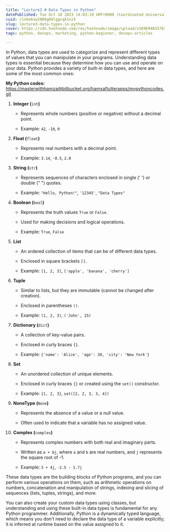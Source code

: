 ```yaml
---
title: "Lecture3 # Data Types in Python"
datePublished: Tue Oct 10 2023 14:03:19 GMT+0000 (Coordinated Universal Time)
cuid: clnke6vw2000g09lggcqk1nz5
slug: lecture3-data-types-in-python
cover: https://cdn.hashnode.com/res/hashnode/image/upload/v1696946557628/7603d4de-b436-4bcf-9bc5-944f356d678a.png
tags: python, devops, marketing, python-beginner, devops-articles

---
```


In Python, data types are used to categorize and represent different types of values that you can manipulate in your programs. Understanding data types is essential because they determine how you can use and operate on your data. Python provides a variety of built-in data types, and here are some of the most common ones:

**My Python codes:** [https://masterwithhamza@bitbucket.org/hamxaflutterapps/mypythoncodes.git](https://masterwithhamza@bitbucket.org/hamxaflutterapps/mypythoncodes.git)

1. **Integer (**`int`**)**
    
    * Represents whole numbers (positive or negative) without a decimal point.
        
    * Example: `42`, `-10`, `0`
        
2. **Float (**`float`**)**
    
    * Represents real numbers with a decimal point.
        
    * Example: `3.14`, `-0.5`, `2.0`
        
3. **String (**`str`**)**
    
    * Represents sequences of characters enclosed in single (' ') or double (" ") quotes.
        
    * Example: `"Hello, Python!"`, `'12345'`, `"Data Types"`
        
4. **Boolean (**`bool`**)**
    
    * Represents the truth values `True` or `False`.
        
    * Used for making decisions and logical operations.
        
    * Example: `True`, `False`
        
5. **List**
    
    * An ordered collection of items that can be of different data types.
        
    * Enclosed in square brackets `[]`.
        
    * Example: `[1, 2, 3]`, `['apple', 'banana', 'cherry']`
        
6. **Tuple**
    
    * Similar to lists, but they are immutable (cannot be changed after creation).
        
    * Enclosed in parentheses `()`.
        
    * Example: `(1, 2, 3)`, `('John', 25)`
        
7. **Dictionary (**`dict`**)**
    
    * A collection of key-value pairs.
        
    * Enclosed in curly braces `{}`.
        
    * Example: `{'name': 'Alice', 'age': 30, 'city': 'New York'}`
        
8. **Set**
    
    * An unordered collection of unique elements.
        
    * Enclosed in curly braces `{}` or created using the `set()` constructor.
        
    * Example: `{1, 2, 3}`, `set([2, 2, 3, 3, 4])`
        
9. **NoneType (**`None`**)**
    
    * Represents the absence of a value or a null value.
        
    * Often used to indicate that a variable has no assigned value.
        
10. **Complex (**`complex`**)**
    
    * Represents complex numbers with both real and imaginary parts.
        
    * Written as `a + bj`, where `a` and `b` are real numbers, and `j` represents the square root of -1.
        
    * Example: `3 + 4j`, `-2.5 - 1.7j`
        

These data types are the building blocks of Python programs, and you can perform various operations on them, such as arithmetic operations on numbers, concatenation and manipulation of strings, indexing and slicing of sequences (lists, tuples, strings), and more.

You can also create your custom data types using classes, but understanding and using these built-in data types is fundamental for any Python programmer. Additionally, Python is a dynamically typed language, which means you don't need to declare the data type of a variable explicitly; it is inferred at runtime based on the value assigned to it.